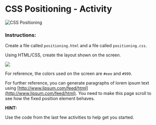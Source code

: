 # CSS Positioning - Activity

![CSS Positioning](../../../.gitbook/assets/image.png)

### Instructions: <a id="instructions"></a>

Create a file called `positioning.html` and a file called `positioning.css`.

Using HTML/CSS, create the layout shown on the screen.

![](../../../.gitbook/assets/02-stu_positioning.png)

For reference, the colors used on the screen are `#eee` and `#999`.

For further reference, you can generate paragraphs of lorem ipsum text using [http://www.lipsum.com/feed/html](http://www.lipsum.com/feed/html). You need to make this page scroll to see how the fixed position element behaves.

**HINT:**

Use the code from the last few activities to help get you started.

